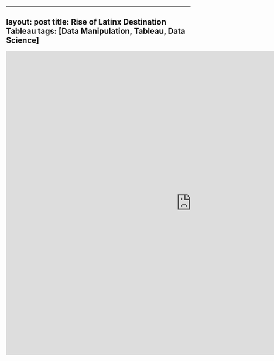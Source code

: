 
---
layout: post
title: Rise of Latinx Destination Tableau
tags: [Data Manipulation, Tableau, Data Science]
---


<iframe seamless frameborder="0" src="https://public.tableau.com/views/LatinxDestination/Story1?:language=en-US&:toolbar=n&:display_count=y&publish=yes&:showVizHome=no" width = '1010' height = '830' ></iframe>
